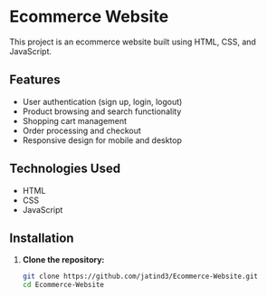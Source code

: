 # Ecommerce Website

This project is an ecommerce website built using HTML, CSS, and JavaScript.

## Features

- User authentication (sign up, login, logout)
- Product browsing and search functionality
- Shopping cart management
- Order processing and checkout
- Responsive design for mobile and desktop

## Technologies Used

- HTML
- CSS
- JavaScript

## Installation

1. **Clone the repository:**

   ```sh
   git clone https://github.com/jatind3/Ecommerce-Website.git
   cd Ecommerce-Website

